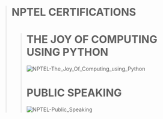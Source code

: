 > # **NPTEL CERTIFICATIONS**
> > # **THE JOY OF COMPUTING USING PYTHON**
> > ![NPTEL-The_Joy_Of_Computing_using_Python](https://github.com/abhishakejutur/certificates/assets/91953148/71e4f362-2b0d-4ec0-b14a-7bc71b20a4a7)
> > # **PUBLIC SPEAKING**
> > ![NPTEL-Public_Speaking](https://github.com/abhishakejutur/certificates/assets/91953148/972330a9-9cf8-4701-b174-e33f7af91f7b)
> > #

